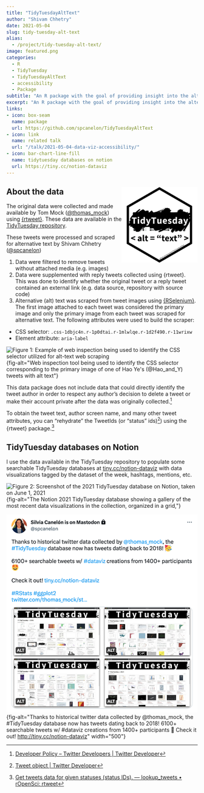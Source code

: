 ```yaml
---
title: "TidyTuesdayAltText"
author: "Shivam Chhetry"
date: 2021-05-04
slug: tidy-tuesday-alt-text
alias:
  - /project/tidy-tuesday-alt-text/
image: featured.png
categories:
  - R
  - TidyTuesday
  - TidyTuesdayAltText
  - accessibility
  - Package
subtitle: "An R package with the goal of providing insight into the alternative (alt) text accompanying the data visualizations shared on Twitter as part of the [TidyTuesday social project](https://github.com/rfordatascience/tidytuesday#a-weekly-social-data-project-in-r)."
excerpt: "An R package with the goal of providing insight into the alternative (alt) text accompanying the data visualizations shared on Twitter as part of the [TidyTuesday social project](https://github.com/rfordatascience/tidytuesday#a-weekly-social-data-project-in-r)."
links:
- icon: box-seam
  name: package
  url: https://github.com/spcanelon/TidyTuesdayAltText
- icon: link
  name: related talk
  url: "/talk/2021-05-04-data-viz-accessibility/"
- icon: bar-chart-line-fill
  name: tidytuesday databases on notion
  url: https://tiny.cc/notion-dataviz
---
```


## About the data  <a href='https://github.com/spcanelon/TidyTuesdayAltText'><img src='featured-hex.png' align="right" height="200" alt='Hex logo for the package. White with a thick black border. Inside, the TidyTuesday logo on the top half which are the words TidyTuesday in white against a broad brush stroke of black paint. On the bottom half, the words alt = "text" in black against a white background and within angle brackets to simulate html code.'/></a>

The original data were collected and made available by Tom Mock ([\@thomas_mock](https://twitter.com/thomas_mock)) using [{rtweet}](https://github.com/ropensci/rtweet). These data are available in the [TidyTuesday repository](https://github.com/rfordatascience/tidytuesday#a-weekly-social-data-project-in-r).

These tweets were processed and scraped for alternative text by Shivam Chhetry ([\@spcanelon](https://twitter.com/spcanelon))

1. Data were filtered to remove tweets without attached media (e.g. images)
1. Data were supplemented with reply tweets collected using {rtweet}. This was done to identify whether the original tweet or a reply tweet contained an external link (e.g. data source, repository with source code)
1. Alternative (alt) text was scraped from tweet images using [{RSelenium}](https://docs.ropensci.org/RSelenium/). The first image attached to each tweet was considered the primary image and only the primary image from each tweet was scraped for alternative text. The following attributes were used to build the scraper:

- CSS selector: `.css-1dbjc4n.r-1p0dtai.r-1mlwlqe.r-1d2f490.r-11wrixw`
- Element attribute: `aria-label`

![Figure 1: Example of web inspection being used to identify the CSS selector utilized for alt-text web scraping](https://raw.githubusercontent.com/spcanelon/csvConf2021/master/slides/img/webInspection.png){fig-alt="Web inspection tool being used to identify the CSS selector corresponding to the primary image of one of Hao Ye's (@Hao_and_Y) tweets with alt text"}

This data package does not include data that could directly identify the tweet author in order to respect any author’s decision to delete a tweet or make their account private after the data was originally collected.[^1]

To obtain the tweet text, author screen name, and many other tweet attributes, you can “rehydrate” the TweetIds (or “status” ids)[^2]) using the {rtweet} package.[^3]

[^1]: [Developer Policy – Twitter Developers | Twitter Developer](https://developer.twitter.com/en/developer-terms/policy)
[^2]: [Tweet object | Twitter Developer](https://developer.twitter.com/en/docs/twitter-api/data-dictionary/object-model/tweet) 
[^3]: [Get tweets data for given statuses (status IDs). — lookup_tweets • rOpenSci: rtweet](https://docs.ropensci.org/rtweet/reference/lookup_tweets.html)

##  TidyTuesday databases on Notion

I use the data available in the TidyTuesday repository to populate some searchable TidyTuesday databases at [tiny.cc/notion-dataviz](https://tiny.cc/notion-dataviz) with data visualizations tagged by the dataset of the week, hashtags, mentions, etc.

![Figure 2: Screenshot of the 2021 TidyTuesday database on Notion, taken on June 1, 2021](tt-db-notion.png){fig-alt="The Notion 2021 TidyTuesday database showing a gallery of the most recent data visualizations in the collection, organized in a grid,"}

![Figure 3: Screenshot of the tweet sharing the TidyTuesday database on Notion](tweet-notion.png){fig-alt="Thanks to historical twitter data collected by @thomas_mock, the #TidyTuesday database now has tweets dating back to 2018! 6100+ searchable tweets w/ #dataviz creations from 1400+ participants 🤩 Check it out! http://tiny.cc/notion-dataviz" width="500"}
